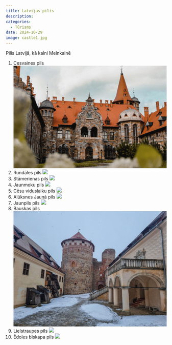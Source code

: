 ```yaml
---
title: Latvijas pilis
description: 
categories:
  - Tūrisms
date: 2024-10-29
image: castle1.jpg
---
```

Pilis Latvijā, kā kalni Melnkalnē

1. Cesvaines pils
![](images/cevains.png)
2. Rundāles pils
![](Rundāles.png)
3. Stāmerienas pils
![](Stāmerienas.png)
4. Jaunmoku pils
![](Jaunmoku.png)
5. Cēsu viduslaiku pils
![](Cēsu.png)
6. Alūksnes Jaunā pils
![](Alūksnes.png)
7. Jaunpils pils
![](Jaunpils.png)
8. Bauskas pils
![](images/Bauskas.png)
9. Lielstraupes pils
![](Lielstraupes.png)
10. Ēdoles bīskapa pils
![](Ēdoles.png)